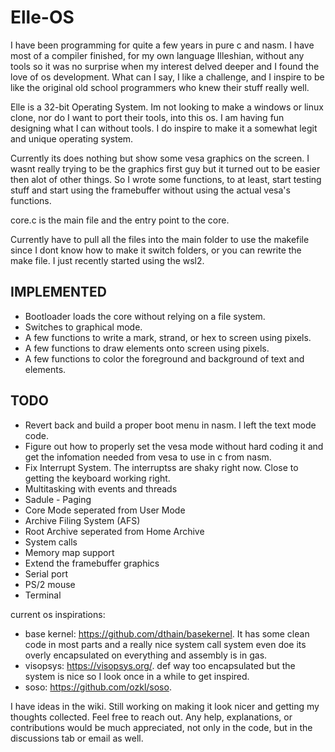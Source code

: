# Elle-OS

I have been programming for quite a few years in pure c and nasm. I have most of a compiler finished, for my own language Illeshian, without any tools so it was no surprise when my interest delved deeper and I found the love of os development. What can I say, I like a challenge, and I inspire to be like the original old school programmers who knew their stuff really well. 

Elle is a 32-bit Operating System. Im not looking to make a windows or linux clone, nor do I want to port their tools, into this os. I am having fun designing what I can without tools. I do inspire to make it a somewhat legit and unique operating system.

Currently its does nothing but show some vesa graphics on the screen. I wasnt really trying to be the graphics first guy but it turned out to be easier then alot of other things.
So I wrote some functions, to at least, start testing stuff and start using the framebuffer without using the actual vesa's functions.

core.c is the main file and the entry point to the core.

Currently have to pull all the files into the main folder to use the makefile since I dont know how to make it switch folders, or you can rewrite the make file. I just recently started using the wsl2.

## IMPLEMENTED 
- Bootloader loads the core without relying on a file system.
- Switches to graphical mode.
- A few functions to write a mark, strand, or hex to screen using pixels.
- A few functions to draw elements onto screen using pixels.
- A few functions to color the foreground and background of text and elements.

## TODO
- Revert back and build a proper boot menu in nasm. I left the text mode code.
- Figure out how to properly set the vesa mode without hard coding it and get the infomation needed from vesa to use in c from nasm.
- Fix Interrupt System.  The interruptss are shaky right now. Close to getting the keyboard working right.
- Multitasking with events and threads
- Sadule - Paging
- Core Mode seperated from User Mode
- Archive Filing System (AFS)
- Root Archive seperated from Home Archive
- System calls
- Memory map support
- Extend the framebuffer graphics
- Serial port
- PS/2 mouse
- Terminal


current os inspirations:  
- base kernel: https://github.com/dthain/basekernel. It has some clean code in most parts and a really nice system call system
  even doe its overly encapsulated on everything and assembly is in gas.
- visopsys: https://visopsys.org/. def way too encapsulated but the system is nice so I look once in a while to get inspired.
- soso: https://github.com/ozkl/soso.

I have ideas in the wiki. Still working on making it look nicer and getting my thoughts collected. Feel free to reach out. Any help, explanations, or contributions would be much appreciated, not only in the code, but in the discussions tab or email as well.






